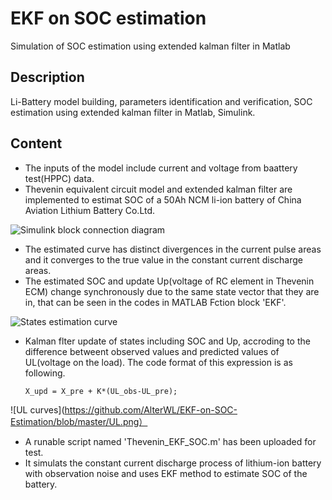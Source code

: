 # EKF on SOC estimation

Simulation of SOC estimation using extended kalman filter in Matlab 

## Description

Li-Battery model building, parameters identification and verification, SOC estimation using extended kalman filter in Matlab, Simulink.

## Content
* The inputs of the model include current and voltage from baattery test(HPPC) data.
* Thevenin equivalent circuit model and extended kalman filter are implemented to estimat SOC of a 50Ah NCM li-ion battery of China Aviation Lithium Battery Co.Ltd.

![Simulink block connection diagram](https://github.com/AlterWL/EKF-on-SOC-Estimation/blob/master/simulink.png)

* The estimated curve has distinct divergences in the current pulse areas and it converges to the true value in the constant current discharge areas. 
* The estimated SOC and update Up(voltage of RC element in Thevenin ECM) change synchronously due to the same state vector that they are in, that can be seen in the codes in MATLAB Fction block 'EKF'.

![States estimation curve](https://github.com/AlterWL/EKF-on-SOC-Estimation/blob/master/Output%20States.png)

* Kalman flter update of states including SOC and Up, accroding to the difference betweent observed values and predicted values of UL(voltage on the load). The code format of this expression is as following.

	`X_upd = X_pre + K*(UL_obs-UL_pre);`

![UL curves](https://github.com/AlterWL/EKF-on-SOC-Estimation/blob/master/UL.png）

* A runable script named 'Thevenin_EKF_SOC.m' has been uploaded for test. 
* It simulats the constant current discharge process of lithium-ion battery with observation noise and uses EKF method to estimate SOC of the battery.
